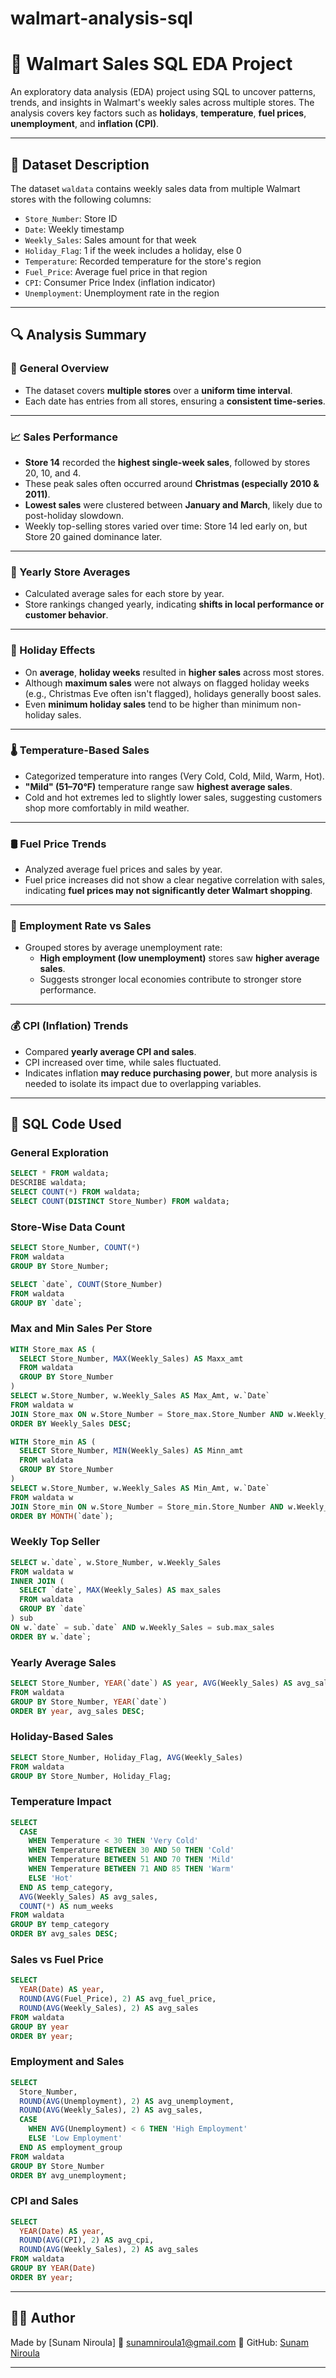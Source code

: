 # walmart-analysis-sql

# 🛒 Walmart Sales SQL EDA Project

An exploratory data analysis (EDA) project using SQL to uncover patterns, trends, and insights in Walmart's weekly sales across multiple stores. The analysis covers key factors such as **holidays**, **temperature**, **fuel prices**, **unemployment**, and **inflation (CPI)**.

---

## 📁 Dataset Description

The dataset `waldata` contains weekly sales data from multiple Walmart stores with the following columns:

- `Store_Number`: Store ID
- `Date`: Weekly timestamp
- `Weekly_Sales`: Sales amount for that week
- `Holiday_Flag`: 1 if the week includes a holiday, else 0
- `Temperature`: Recorded temperature for the store's region
- `Fuel_Price`: Average fuel price in that region
- `CPI`: Consumer Price Index (inflation indicator)
- `Unemployment`: Unemployment rate in the region

---

## 🔍 Analysis Summary

### 🏪 General Overview

- The dataset covers **multiple stores** over a **uniform time interval**.
- Each date has entries from all stores, ensuring a **consistent time-series**.

---

### 📈 Sales Performance

- **Store 14** recorded the **highest single-week sales**, followed by stores 20, 10, and 4.
- These peak sales often occurred around **Christmas (especially 2010 & 2011)**.
- **Lowest sales** were clustered between **January and March**, likely due to post-holiday slowdown.
- Weekly top-selling stores varied over time: Store 14 led early on, but Store 20 gained dominance later.

---

### 📆 Yearly Store Averages

- Calculated average sales for each store by year.
- Store rankings changed yearly, indicating **shifts in local performance or customer behavior**.

---

### 🎉 Holiday Effects

- On **average**, **holiday weeks** resulted in **higher sales** across most stores.
- Although **maximum sales** were not always on flagged holiday weeks (e.g., Christmas Eve often isn't flagged), holidays generally boost sales.
- Even **minimum holiday sales** tend to be higher than minimum non-holiday sales.

---

### 🌡️ Temperature-Based Sales

- Categorized temperature into ranges (Very Cold, Cold, Mild, Warm, Hot).
- **"Mild" (51–70°F)** temperature range saw **highest average sales**.
- Cold and hot extremes led to slightly lower sales, suggesting customers shop more comfortably in mild weather.

---

### 🛢️ Fuel Price Trends

- Analyzed average fuel prices and sales by year.
- Fuel price increases did not show a clear negative correlation with sales, indicating **fuel prices may not significantly deter Walmart shopping**.

---

### 👷 Employment Rate vs Sales

- Grouped stores by average unemployment rate:
  - **High employment (low unemployment)** stores saw **higher average sales**.
  - Suggests stronger local economies contribute to stronger store performance.

---

### 💰 CPI (Inflation) Trends

- Compared **yearly average CPI and sales**.
- CPI increased over time, while sales fluctuated.
- Indicates inflation **may reduce purchasing power**, but more analysis is needed to isolate its impact due to overlapping variables.

---

## 🧾 SQL Code Used

### General Exploration

```sql
SELECT * FROM waldata;
DESCRIBE waldata;
SELECT COUNT(*) FROM waldata;
SELECT COUNT(DISTINCT Store_Number) FROM waldata;
```

### Store-Wise Data Count

```sql
SELECT Store_Number, COUNT(*)
FROM waldata
GROUP BY Store_Number;

SELECT `date`, COUNT(Store_Number)
FROM waldata
GROUP BY `date`;
```

### Max and Min Sales Per Store

```sql
WITH Store_max AS (
  SELECT Store_Number, MAX(Weekly_Sales) AS Maxx_amt
  FROM waldata
  GROUP BY Store_Number
)
SELECT w.Store_Number, w.Weekly_Sales AS Max_Amt, w.`Date`
FROM waldata w
JOIN Store_max ON w.Store_Number = Store_max.Store_Number AND w.Weekly_Sales = Store_max.Maxx_amt
ORDER BY Weekly_Sales DESC;
```

```sql
WITH Store_min AS (
  SELECT Store_Number, MIN(Weekly_Sales) AS Minn_amt
  FROM waldata
  GROUP BY Store_Number
)
SELECT w.Store_Number, w.Weekly_Sales AS Min_Amt, w.`Date`
FROM waldata w
JOIN Store_min ON w.Store_Number = Store_min.Store_Number AND w.Weekly_Sales = Store_min.Minn_amt
ORDER BY MONTH(`date`);
```

### Weekly Top Seller

```sql
SELECT w.`date`, w.Store_Number, w.Weekly_Sales
FROM waldata w
INNER JOIN (
  SELECT `date`, MAX(Weekly_Sales) AS max_sales
  FROM waldata
  GROUP BY `date`
) sub
ON w.`date` = sub.`date` AND w.Weekly_Sales = sub.max_sales
ORDER BY w.`date`;
```

### Yearly Average Sales

```sql
SELECT Store_Number, YEAR(`date`) AS year, AVG(Weekly_Sales) AS avg_sales
FROM waldata
GROUP BY Store_Number, YEAR(`date`)
ORDER BY year, avg_sales DESC;
```

### Holiday-Based Sales

```sql
SELECT Store_Number, Holiday_Flag, AVG(Weekly_Sales)
FROM waldata
GROUP BY Store_Number, Holiday_Flag;
```

### Temperature Impact

```sql
SELECT
  CASE
    WHEN Temperature < 30 THEN 'Very Cold'
    WHEN Temperature BETWEEN 30 AND 50 THEN 'Cold'
    WHEN Temperature BETWEEN 51 AND 70 THEN 'Mild'
    WHEN Temperature BETWEEN 71 AND 85 THEN 'Warm'
    ELSE 'Hot'
  END AS temp_category,
  AVG(Weekly_Sales) AS avg_sales,
  COUNT(*) AS num_weeks
FROM waldata
GROUP BY temp_category
ORDER BY avg_sales DESC;
```

### Sales vs Fuel Price

```sql
SELECT
  YEAR(Date) AS year,
  ROUND(AVG(Fuel_Price), 2) AS avg_fuel_price,
  ROUND(AVG(Weekly_Sales), 2) AS avg_sales
FROM waldata
GROUP BY year
ORDER BY year;
```

### Employment and Sales

```sql
SELECT
  Store_Number,
  ROUND(AVG(Unemployment), 2) AS avg_unemployment,
  ROUND(AVG(Weekly_Sales), 2) AS avg_sales,
  CASE
    WHEN AVG(Unemployment) < 6 THEN 'High Employment'
    ELSE 'Low Employment'
  END AS employment_group
FROM waldata
GROUP BY Store_Number
ORDER BY avg_unemployment;
```

### CPI and Sales

```sql
SELECT
  YEAR(Date) AS year,
  ROUND(AVG(CPI), 2) AS avg_cpi,
  ROUND(AVG(Weekly_Sales), 2) AS avg_sales
FROM waldata
GROUP BY YEAR(Date)
ORDER BY year;
```

---

## 🧑‍💻 Author

Made by \[Sunam Niroula]
📧 [sunamniroula1@gmail.com](mailto:sunamniroula1@gmail.com)
🐙 GitHub: [Sunam Niroula](https://github.com/niroulasunam)

---
